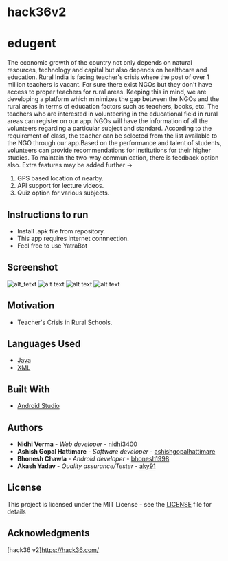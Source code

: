 # hack36v2
# edugent
The economic growth of the country not only depends on natural resources, technology and capital but also depends on healthcare and education. Rural India is facing teacher's crisis where the post of over 1 million teachers is vacant. For sure there exist NGOs but they don't have access to proper teachers for rural areas. Keeping this in mind, we are developing a platform which minimizes the gap between the NGOs and the rural areas in terms of education factors such as teachers, books, etc. The teachers who are interested in volunteering in the educational field in rural areas can register on our app. NGOs will have the information of all the volunteers regarding a particular subject and standard. According to the requirement of class, the teacher can be selected from the list available to the NGO through our app.Based on the performance and talent of students, volunteers can provide recommendations for institutions for their higher studies. To maintain the two-way communication, there is feedback option also. 
Extra features may be added further ->
1. GPS based location of nearby.
2. API support for lecture videos.
3. Quiz option for various subjects.

## Instructions to run
* Install .apk file from repository.
* This app requires internet connnection.
* Feel free to use YatraBot 

## Screenshot
![alt_tetxt](https://github.com/bhonesh1998/hack36v2/blob/master/Screenshot_2019-01-27-08-01-37-578_com.example.bhonesh.hack36.jpg)
![alt text](https://github.com/bhonesh1998/hack36v2/blob/master/Screenshot_2019-01-27-08-02-32-577_com.example.bhonesh.hack36.jpg)
![alt text](https://github.com/bhonesh1998/hack36v2/blob/master/Screenshot_2019-01-27-08-04-00-882_com.example.bhonesh.hack36.jpg)
![alt text](https://github.com/bhonesh1998/hack36v2/blob/master/Screenshot_2019-01-27-08-05-31-816_com.example.bhonesh.hack36.jpg)


## Motivation
* Teacher's Crisis in Rural Schools. 

## Languages Used
* [Java](https://www.java.com/)
* [XML](https://www.xmlfiles.com/xml)

## Built With
* [Android Studio](https://developer.android.com/studio/index.html)



## Authors
* **Nidhi Verma** - *Web developer* - [nidhi3400](https://github.com/nidhi3400)
* **Ashish Gopal Hattimare** - *Software developer* - [ashishgopalhattimare](https://github.com/ashishgopalhattimare)
* **Bhonesh Chawla** - *Android developer* - [bhonesh1998](https://github.com/bhonesh1998)
* **Akash Yadav** - *Quality assurance/Tester* - [aky91](https://github.com/aky91)


## License

This project is licensed under the MIT License - see the [LICENSE](LICENSE) file for details
## Acknowledgments
[hack36 v2]https://hack36.com/
